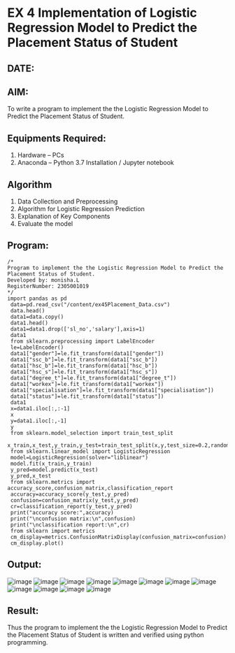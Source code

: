 # EX 4 Implementation of Logistic Regression Model to Predict the Placement Status of Student
## DATE:

## AIM:
To write a program to implement the the Logistic Regression Model to Predict the Placement Status of Student.

## Equipments Required:
1. Hardware – PCs
2. Anaconda – Python 3.7 Installation / Jupyter notebook

## Algorithm
1. Data Collection and Preprocessing
2. Algorithm for Logistic Regression Prediction
3. Explanation of Key Components
4. Evaluate the model

## Program:
```
/*
Program to implement the the Logistic Regression Model to Predict the Placement Status of Student.
Developed by: monisha.L
RegisterNumber: 2305001019 
*/
import pandas as pd
 data=pd.read_csv("/content/ex45Placement_Data.csv")
 data.head()
 data1=data.copy()
 data1.head()
 data1=data1.drop(['sl_no','salary'],axis=1)
 data1
 from sklearn.preprocessing import LabelEncoder
 le=LabelEncoder()
 data1["gender"]=le.fit_transform(data1["gender"])
 data1["ssc_b"]=le.fit_transform(data1["ssc_b"])
 data1["hsc_b"]=le.fit_transform(data1["hsc_b"])
 data1["hsc_s"]=le.fit_transform(data1["hsc_s"])
 data1["degree_t"]=le.fit_transform(data1["degree_t"])
 data1["workex"]=le.fit_transform(data1["workex"])
 data1["specialisation"]=le.fit_transform(data1["specialisation"])
 data1["status"]=le.fit_transform(data1["status"])
 data1
 x=data1.iloc[:,:-1]
 x
 y=data1.iloc[:,-1]
 y
 from sklearn.model_selection import train_test_split
 x_train,x_test,y_train,y_test=train_test_split(x,y,test_size=0.2,random_state=0)
 from sklearn.linear_model import LogisticRegression
 model=LogisticRegression(solver="liblinear")
 model.fit(x_train,y_train)
 y_pred=model.predict(x_test)
 y_pred,x_test
 from sklearn.metrics import accuracy_score,confusion_matrix,classification_report
 accuracy=accuracy_score(y_test,y_pred)
 confusion=confusion_matrix(y_test,y_pred)
 cr=classification_report(y_test,y_pred)
 print("accuracy score:",accuracy)
 print("\nconfusion matrix:\n",confusion)
 print("\nclassification report:\n",cr)
 from sklearn import metrics
 cm_display=metrics.ConfusionMatrixDisplay(confusion_matrix=confusion)
 cm_display.plot()

```

## Output:
![image](https://github.com/user-attachments/assets/7608692b-f448-481a-b370-bed9af1219db)
![image](https://github.com/user-attachments/assets/99227c9e-5f96-48cb-aee6-ad635fa206ec)
![image](https://github.com/user-attachments/assets/d7fd6e93-e456-491a-88be-447cd5e4024d)
![image](https://github.com/user-attachments/assets/922590e7-d86c-47df-a165-bdc6f8528c3a)
![image](https://github.com/user-attachments/assets/71b344cc-e7c6-4e8e-acaf-47a29b1a4d82)
![image](https://github.com/user-attachments/assets/329c7a44-5399-4456-b656-084cb94ec19b)
![image](https://github.com/user-attachments/assets/e32438ee-45cb-479d-8a7b-c07540e3ce0f)
![image](https://github.com/user-attachments/assets/a86520fa-46da-4b38-84e2-ecb620cdb8ad)
![image](https://github.com/user-attachments/assets/b26c69ac-ae1d-4706-8105-9b9ee9e52ecf)
![image](https://github.com/user-attachments/assets/69c3bce6-bafb-4a3e-9683-abd04966218a)
![image](https://github.com/user-attachments/assets/4d7b7348-dfc7-4dab-a6cc-8f8bdce296c2)
![image](https://github.com/user-attachments/assets/5467dcfc-14e8-417f-942b-fb44bc10b496)














## Result:
Thus the program to implement the the Logistic Regression Model to Predict the Placement Status of Student is written and verified using python programming.
